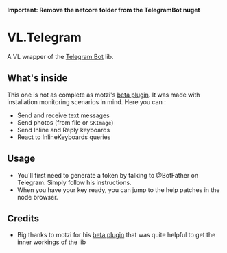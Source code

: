 **Important: Remove the netcore folder from the TelegramBot nuget**

# VL.Telegram

A VL wrapper of the [Telegram.Bot](https://github.com/TelegramBots/Telegram.Bot) lib.

## What's inside

This one is not as complete as motzi's [beta plugin](https://github.com/mhusinsky/vvvv-Telegram). It was made with installation monitoring scenarios in mind. Here you can :

- Send and receive text messages
- Send photos (from file or `SKImage`)
- Send Inline and Reply keyboards
- React to InlineKeyboards queries

## Usage

- You'll first need to generate a token by talking to @BotFather on Telegram. Simply follow his instructions.
- When you have your key ready, you can jump to the help patches in the node browser.

## Credits

- Big thanks to motzi for his [beta plugin](https://github.com/mhusinsky/vvvv-Telegram) that was quite helpful to get the inner workings of the lib